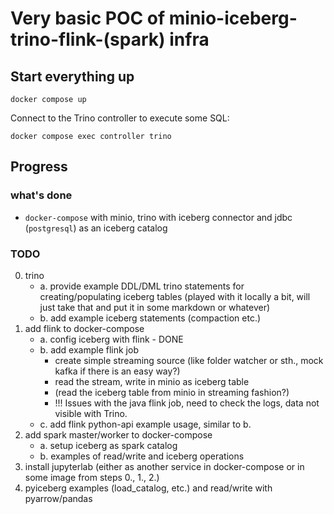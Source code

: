 # Very basic POC of minio-iceberg-trino-flink-(spark) infra

## Start everything up

```shell
docker compose up
```

Connect to the Trino controller to execute some SQL:

```shell
docker compose exec controller trino
```

## Progress

### what's done

- `docker-compose` with minio, trino with iceberg connector and jdbc (`postgresql`) as an iceberg catalog

### TODO
  
0. trino
   - a. provide example DDL/DML trino statements for creating/populating iceberg tables (played with it locally a bit, will just take that and put it in some markdown or whatever)
   - b. add example iceberg statements (compaction etc.)
1. add flink to docker-compose
   - a. config iceberg with flink - DONE
   - b. add example flink job
      - create simple streaming source (like folder watcher or sth., mock kafka if there is an easy way?)
      - read the stream, write in minio as iceberg table
      - (read the iceberg table from minio in streaming fashion?)
      - !!! Issues with the java flink job, need to check the logs, data not visible with Trino.
   - c. add flink python-api example usage, similar to b.
2. add spark master/worker to docker-compose
   - a. setup iceberg as spark catalog
   - b. examples of read/write and iceberg operations
3. install jupyterlab (either as another service in docker-compose or in some image from steps 0., 1., 2.)
4. pyiceberg examples (load_catalog, etc.) and read/write with pyarrow/pandas
